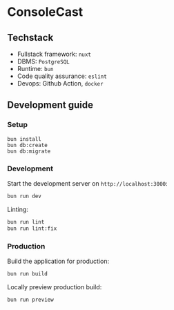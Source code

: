 # ConsoleCast

## Techstack

* Fullstack framework: `nuxt`
* DBMS: `PostgreSQL`
* Runtime: `bun`
* Code quality assurance: `eslint`
* Devops: Github Action, `docker`

## Development guide

### Setup

```
bun install
bun db:create
bun db:migrate
```

### Development

Start the development server on `http://localhost:3000`:

```bash
bun run dev
```

Linting:

```bash
bun run lint
bun run lint:fix
```

### Production

Build the application for production:

```bash
bun run build
```

Locally preview production build:

```bash
bun run preview
```
